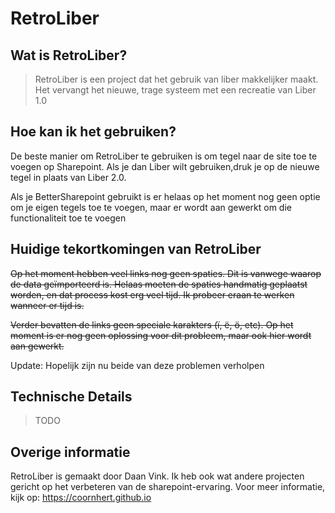 # RetroLiber

## Wat is RetroLiber?
> RetroLiber is een project dat het gebruik van liber makkelijker maakt. Het vervangt het nieuwe, trage systeem met een recreatie van Liber 1.0

## Hoe kan ik het gebruiken?
De beste manier om RetroLiber te gebruiken is om tegel naar de site toe te voegen op Sharepoint. Als je dan Liber wilt gebruiken,druk je op de nieuwe tegel in plaats van Liber 2.0. 

Als je BetterSharepoint gebruikt is er helaas op het moment nog geen optie om je eigen tegels toe te voegen, maar er wordt aan gewerkt om die functionaliteit toe te voegen

## Huidige tekortkomingen van RetroLiber
<strike>Op het moment hebben veel links nog geen spaties. Dit is vanwege waarop de data geïmporteerd is. Helaas moeten de spaties handmatig geplaatst worden, en dat process kost erg veel tijd. Ik probeer eraan te werken wanneer er tijd is.

Verder bevatten de links geen speciale karakters (ï, ë, ö, etc). Op het moment is er nog geen oplossing voor dit probleem, maar ook hier wordt aan gewerkt.</strike>

Update:
Hopelijk zijn nu beide van deze problemen verholpen

## Technische Details
> TODO

## Overige informatie
RetroLiber is gemaakt door Daan Vink. Ik heb ook wat andere projecten gericht op het verbeteren van de sharepoint-ervaring. Voor meer informatie, kijk op: https://coornhert.github.io